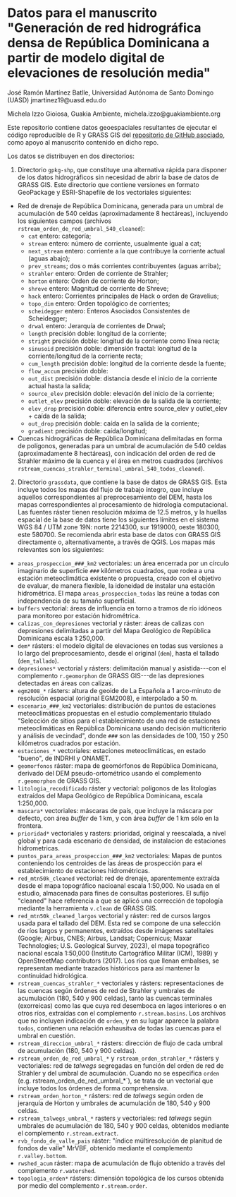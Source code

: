 # Datos para el manuscrito "Generación de red hidrográfica densa de República Dominicana a partir de modelo digital de elevaciones de resolución media"

José Ramón Martínez Batlle, Universidad Autónoma de Santo Domingo (UASD) jmartinez19\@uasd.edu.do

Michela Izzo Gioiosa, Guakia Ambiente, michela.izzo\@guakiambiente.org

Este repositorio contiene datos geoespaciales resultantes de ejecutar el código reproducible de R y GRASS GIS del [repositorio de GitHub asociado](https://github.com/geofis/red-hidrografica-densa-rd), como apoyo al manuscrito contenido en dicho repo.

Los datos se distribuyen en dos directorios:

1. Directorio `gpkg-shp`, que constituye una alternativa rápida para disponer de los datos hidrográficos sin necesidad de abrir la base de datos de GRASS GIS. Este directorio que contiene versiones en formato GeoPackage y ESRI-Shapefile de los vectoriales siguientes:
  - Red de drenaje de República Dominicana, generada para un umbral de acumulación de 540 celdas (aproximadamente 8 hectáreas), incluyendo los siguientes campos (archivos `rstream_orden_de_red_umbral_540_cleaned`):
      - `cat` entero: categoría;
      - `stream` entero: número de corriente, usualmente igual a cat;
      - `next_stream` entero: corriente a la que contribuye la corriente actual (aguas abajo);
      - `prev_streams`; dos o más corrientes contribuyentes (aguas arriba);
      - `strahler` entero: Orden de corriente de Strahler;
      - `horton` entero: Orden de corriente de Horton;
      - `shreve` entero: Magnitud de corriente de Shreve;
      - `hack` entero: Corrientes principales de Hack o orden de Gravelius;
      - `topo_dim` entero: Orden topológico de corrientes;
      - `scheidegger` entero: Enteros Asociados Consistentes de Scheidegger;
      - `drwal` entero: Jerarquía de corrientes de Drwal;
      - `length` precisión doble: longitud de la corriente;
      - `stright` precisión doble: longitud de la corriente como línea recta;
      - `sinusoid` precisión doble: dimensión fractal: longitud de la corriente/longitud de la corriente recta;
      - `cum_length` precisión doble: longitud de la corriente desde la fuente;
      - `flow_accum` precisión doble:
      - `out_dist` precisión doble: distancia desde el inicio de la corriente actual hasta la salida;
      - `source_elev` precisión doble: elevación del inicio de la corriente;
      - `outlet_elev` precisión doble: elevación de la salida de la corriente;
      - `elev_drop` precisión doble: diferencia entre source_elev y outlet_elev + caída de la salida;
      - `out_drop` precisión doble: caída en la salida de la corriente;
      - `gradient` precisión doble: caída/longitud;
  - Cuencas hidrográficas de República Dominicana delimitadas en forma de polígonos, generadas para un umbral de acumulación de 540 celdas (aproximadamente 8 hectáreas), con indicación del orden de red de Strahler máximo de la cuenca y el área en metros cuadrados (archivos `rstream_cuencas_strahler_terminal_umbral_540_todos_cleaned`).

2. Directorio `grassdata`, que contiene la base de datos de GRASS GIS. Esta incluye todos los mapas del flujo de trabajo íntegro, que incluye aquellos correspondientes al preprocesamiento del DEM, hasta los mapas correspondientes al procesamiento de hidrología computacional. Las fuentes ráster tienen resolución máxima de 12.5 metros, y la huellas espacial de la base de datos tiene los siguientes límites en el sistema WGS 84 / UTM zone 19N: norte 2214300, sur 1919000, oeste 180300, este 580700. Se recomienda abrir esta base de datos con GRASS GIS directamente o, alternativamente, a través de QGIS. Los mapas más relevantes son los siguientes:

  - `areas_prospeccion_###_km2` vectoriales: un área encerrada por un círculo imaginario de superficie `###` kilómetros cuadrados, que rodea a una estación meteoclimática existente o propuesta, creado con el objetivo de evaluar, de manera flexible, la idoneidad de instalar una estación hidrométrica. El mapa `areas_prospeccion_todas` las reúne a todas con independencia de su tamaño superficial.
  - `buffers` vectorial: áreas de influencia en torno a tramos de río idóneos para monitoreo por estación hidrométrica.
  - `calizas_con_depresiones` vectorial y ráster: áreas de calizas con depresiones delimitadas a partir del Mapa Geológico de República Dominicana escala 1:250,000.
  - `dem*` rásters: el modelo digital de elevaciones en todas sus versiones a lo largo del preprocesamiento, desde el original (`dem`), hasta el tallado (`dem_tallado`).
  - `depresiones*` vectorial y rásters: delimitación manual y asistida---con el complemento `r.geomorphon` de GRASS GIS---de las depresiones detectadas en áreas con calizas.
  - `egm2008_*` rásters: altura de geoide de La Española a 1 arco-minuto de resolución espacial (original EGM2008), e interpolado a 50 m.
  - `escenario_###_km2` vectoriales: distribución de puntos de estaciones meteoclimáticas propuestas en el estudio complementario titulado "Selección de sitios para el establecimiento de una red de estaciones meteoclimáticas en República Dominicana usando decisión multicriterio y análisis de vecindad", donde `###` son las densidades de 100, 150 y 250 kilómetros cuadrados por estación.
  - `estaciones_*` vectoriales: estaciones meteoclimáticas, en estado "bueno", de INDRHI y ONAMET.
  - `geomorfonos` ráster: mapa de geomórfonos de República Dominicana, derivado del DEM pseudo-ortométrico usando el complemento `r.geomorphon` de GRASS GIS.
  - `litologia_recodificado` ráster y vectorial: polígonos de las litologías extraídos del Mapa Geológico de República Dominicana, escala 1:250,000.
  - `mascara*` vectoriales: máscaras de país, que incluye la máscara por defecto, con área *buffer* de 1 km, y con área *buffer* de 1 km sólo en la frontera.
  - `prioridad*` vectoriales y rasters: prioridad, original y reescalada, a nivel global y para cada escenario de densidad, de instalacion de estaciones hidrometricas.
  - `puntos_para_areas_prospeccion_###_km2` vectoriales: Mapas de puntos conteniendo los centroides de las áreas de prospección para el establecimiento de estaciones hidrométricas.
  - `red_mtn50k_cleaned` vectorial: red de drenaje, aparentemente extraída desde el mapa topográfico nacioanal escala 1:50,000. No usada en el estudio, almacenada para fines de consultas posteriores. El sufijo "cleaned" hace referencia a que se aplicó una corrección de topología mediante la herramienta `v.clean` de GRASS GIS.
  - `red_mtn50k_cleaned_largos` vectorial y ráster: red de cursos largos usada para el tallado del DEM. Esta red se compone de una selección de ríos largos y permanentes, extraídos desde imágenes satelitales (Google; Airbus, CNES; Airbus, Landsat; Copernicus; Maxar Technologies; U.S. Geological Survey, 2023), el mapa topográfico nacional escala 1:50,000 (Instituto Cartográfico Militar (ICM), 1989) y OpenStreetMap contributors (2017). Los ríos que llenan embalses, se representan mediante trazados históricos para así mantener la continuidad hidrológica.
  - `rstream_cuencas_strahler_*` vectoriales y rásters: representaciones de las cuencas según órdenes de red de Strahler y umbrales de acumulación (180, 540 y 900 celdas), tanto las cuencas terminales (exorreicas) como las que cuya red desemboca en lagos interiores o en otros ríos, extraídas con el complemento `r.stream.basins`. Los archivos que no incluyen indicación de `orden`, y en su lugar aparece la palabra `todos`, contienen una relación exhausitva de todas las cuencas para el umbral en cuestión.
  - `rstream_direccion_umbral_*` rásters: dirección de flujo de cada umbral de acumulación (180, 540 y 900 celdas).
  - `rstream_orden_de_red_umbral_*` y `rstream_orden_strahler_*` rásters y vectoriales: red de *talwegs* segregadas en función del orden de red de Strahler y del umbral de acumulación. Cuando no se especifica `orden` (e.g. rstream_orden_de_red_umbral_*`), se trata de un vectorial que incluye todos los órdenes de forma comprehensiva.
  - `rstream_orden_horton_*` rásters: red de *talwegs* según orden de jerarquía de Horton y umbrales de acumulación de 180, 540 y 900 celdas.
  - `rstream_talwegs_umbral_*` rasters y vectoriales: red *talwegs* según umbrales de acumulación de 180, 540 y 900 celdas, obtenidos mediante el complemento `r.stream.extract`.
  - `rvb_fondo_de_valle_pais` ráster: "índice múltiresolución de planitud de fondos de valle" MrVBF, obtenido mediante el complemento `r.valley.bottom`.
  - `rwshed_acum` ráster: mapa de acumulación de flujo obtenido a través del complemento `r.watershed`.
  - `topologia_orden*` rásters: dimensión topológica de los cursos obtenida por medio del complemento `r.stream.order`.
